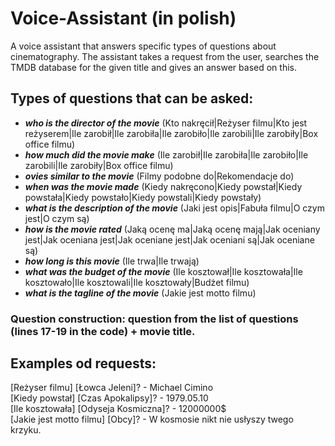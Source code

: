 # Voice-Assistant (in polish)
A voice assistant that answers specific types of questions about cinematography. The assistant takes a request from the user, searches the TMDB database for the given title and gives an answer based on this.

## Types of questions that can be asked:
- ***who is the director of the movie*** (Kto nakręcił|Reżyser filmu|Kto jest reżyserem|Ile zarobił|Ile zarobiła|Ile zarobiło|Ile zarobili|Ile zarobiły|Box office filmu)
- ***how much did the movie make*** (Ile zarobił|Ile zarobiła|Ile zarobiło|Ile zarobili|Ile zarobiły|Box office filmu)
- ***ovies similar to the movie*** (Filmy podobne do|Rekomendacje do)
- ***when was the movie made*** (Kiedy nakręcono|Kiedy powstał|Kiedy powstała|Kiedy powstało|Kiedy powstali|Kiedy powstały)
- ***what is the description of the movie*** (Jaki jest opis|Fabuła filmu|O czym jest|O czym są)
- ***how is the movie rated*** (Jaką ocenę ma|Jaką ocenę mają|Jak oceniany jest|Jak oceniana jest|Jak oceniane jest|Jak oceniani są|Jak oceniane są)
- ***how long is this movie*** (Ile trwa|Ile trwają)
- ***what was the budget of the movie*** (Ile kosztował|Ile kosztowała|Ile kosztowało|Ile kosztowali|Ile kosztowały|Budżet filmu)
- ***what is the tagline of the movie*** (Jakie jest motto filmu)

### Question construction: question from the list of questions (lines 17-19 in the code) + movie title.

## Examples od requests:   
[Reżyser filmu] [Łowca Jeleni]? - Michael Cimino  
[Kiedy powstał] [Czas Apokalipsy]? - 1979.05.10  
[Ile kosztowała] [Odyseja Kosmiczna]? - 12000000$  
[Jakie jest motto filmu] [Obcy]? - W kosmosie nikt nie usłyszy twego krzyku.
